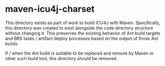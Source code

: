 <!--
© 2022 and later: Unicode, Inc. and others.
License & terms of use: http://www.unicode.org/copyright.html
-->

# maven-icu4j-charset

This directory exists as part of work to build ICU4J with Maven.
Specifically, this directory was created to exist alongside the code
directory structure without changing it.
This preserves the existing behavior of Ant build targets and BRS tasks / artifact
deploy processes based on the output of those Ant builds.

If / when the Ant build is suitable to be replaced and remove by Maven
or other such build tool, this directory should be removed.
